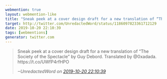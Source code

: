 ```yaml
---
webmention: true
layout: webmention-like
title: "Sneak peek at a cover design draft for a new translation of “The Society of the Spectacle” by Guy Debord. Translated by @0xadada. https://t.co/UWfP4rfHPO"
target: http://twitter.com/UnredactedWord/status/1186097823361712129
date: 2019-10-20 22:10:39
tags: [webmentions]
generator: twitter.com
---
```




<blockquote class="external-citation">
  <p>
    Sneak peek at a cover design draft for a new translation of “The Society of the Spectacle” by Guy Debord. Translated by @0xadada. https://t.co/UWfP4rfHPO
  </p>
  <cite>‒<span class="p-author p-name">UnredactedWord</span>
    on
    <a href="http://twitter.com/UnredactedWord/status/1186097823361712129" rel="external nofollow" target="_blank">2019-10-20 22:10:39</a>
  </cite>
</blockquote>



